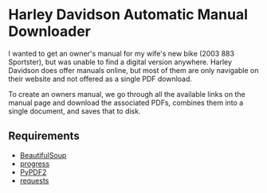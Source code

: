 # Harley Davidson Automatic Manual Downloader

I wanted to get an owner's manual for my wife's new bike (2003 883 Sportster), but was unable to find a digital version anywhere.  Harley Davidson does offer manuals online, but most of them are only navigable on their website and not offered as a single PDF download.

To create an owners manual, we go through all the available links on the manual page and download the associated PDFs, combines them into a single document, and saves that to disk.

## Requirements

* [BeautifulSoup](https://www.crummy.com/software/BeautifulSoup/)
* [progress](https://github.com/verigak/progress/)
* [PyPDF2](https://pythonhosted.org/PyPDF2/)
* [requests](https://docs.python-requests.org/en/master/)
